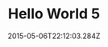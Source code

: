 ---
title: Hello World 5
date: "2015-05-06T22:12:03.284Z"
description: "Lorem ipsum dolor sit amet, consectetur adipiscing elit ut aliquam, purus sit amet luctus venenatis, lectus magna fringilla urna, porttitor rhoncus dolor purus non enim praesent elementum facilisis leo, vel fringilla est ullamcorper eget nulla facilisi etiam dignissim diam quis"
type: "development"
featuredImage: ../../../../src/images/snaptalk.png
buttons: [
    # {"value": "See More", "isInternal": true, "icon": "FaCaretRight", "type": "filled"},
    {"value": "Live", "isInternal": false, "icon": "FaLink", "type": "outline", "link": "https://github.com/Strivemspr/Natours"},
    {"value": "Source", "isInternal": false, "icon": "FaGithub", "type": "outline", "link": "https://github.com/Strivemspr/Natours"},
]
tools: [
    "../../../../src/images/tools/html.png", 
    "../../../../src/images/tools/css.png",
    "../../../../src/images/tools/sass.png",
    "../../../../src/images/tools/php.png",
    "../../../../src/images/tools/laravel.png",
    "../../../../src/images/tools/html.png",
]
---